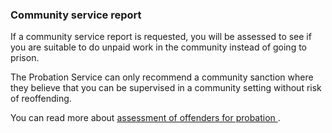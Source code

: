 ###  **Community service report**

If a community service report is requested, you will be assessed to see if you
are suitable to do unpaid work in the community instead of going to prison.

The Probation Service can only recommend a community sanction where they
believe that you can be supervised in a community setting without risk of
reoffending.

You can read more about [ assessment of offenders for probation
](http://www.probation.ie/EN/PB/WebPages/WP16000033) .
